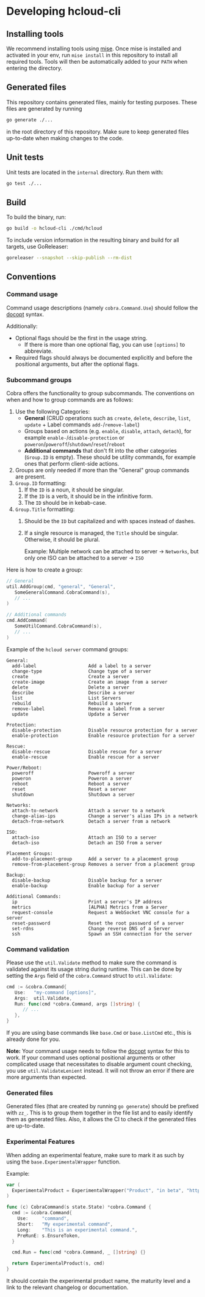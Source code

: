 # Developing hcloud-cli

## Installing tools

We recommend installing tools using [mise](https://github.com/jdx/mise). Once mise is installed and activated
in your env, run `mise install` in this repository to install all required tools. Tools will then be automatically
added to your `PATH` when entering the directory.

## Generated files

This repository contains generated files, mainly for testing purposes. These files are generated by running

```sh
go generate ./...
```

in the root directory of this repository. Make sure to keep generated files up-to-date
when making changes to the code.

## Unit tests

Unit tests are located in the `internal` directory. Run them with:

```sh
go test ./...
```

## Build

To build the binary, run:

```sh
go build -o hcloud-cli ./cmd/hcloud
```

To include version information in the resulting binary and build for all targets, use GoReleaser:

```sh
goreleaser --snapshot --skip-publish --rm-dist
```

## Conventions

### Command usage

Command usage descriptions (namely `cobra.Command.Use`) should follow the [docopt](http://docopt.org/) syntax.

Additionally:
- Optional flags should be the first in the usage string.
  - If there is more than one optional flag, you can use `[options]` to abbreviate.
- Required flags should always be documented explicitly and before the positional arguments, but after the 
  optional flags.

### Subcommand groups

Cobra offers the functionality to group subcommands. The conventions on when and how to group commands are as follows:

1. Use the following Categories:
    - **General** (CRUD operations such as `create`, `delete`, `describe`, `list`, `update` + Label
      commands `add-`/`remove-label`)
    - Groups based on actions (e.g. `enable`, `disable`, `attach`, `detach`), for example `enable-`/`disable-protection`
      or `poweron`/`poweroff`/`shutdown`/`reset`/`reboot`
    - **Additional commands** that don't fit into the other categories (`Group.ID` is empty). These should be
      utility commands, for example ones that perform client-side actions.
2. Groups are only needed if more than the "General" group commands are present.
3. `Group.ID` formatting:
    1. If the `ID` is a noun, it should be singular.
    2. If the `ID` is a verb, it should be in the infinitive form.
    3. The `ID` should be in kebab-case.
4. `Group.Title` formatting:
    1. Should be the `ID` but capitalized and with spaces instead of dashes.
    2. If a single resource is managed, the `Title` should be singular. Otherwise, it should be plural.

       Example: Multiple network can be attached to server -> `Networks`, but only one ISO can be attached to a server -> `ISO`

Here is how to create a group:

```go
// General
util.AddGroup(cmd, "general", "General",
   SomeGeneralCommand.CobraCommand(s),
   // ...
)

// Additional commands
cmd.AddCommand(
   SomeUtilCommand.CobraCommand(s),
   // ...
)
```

Example of the `hcloud server` command groups:

```
General:
  add-label                   Add a label to a server
  change-type                 Change type of a server
  create                      Create a server
  create-image                Create an image from a server
  delete                      Delete a server
  describe                    Describe a server
  list                        List Servers
  rebuild                     Rebuild a server
  remove-label                Remove a label from a server
  update                      Update a Server

Protection:
  disable-protection          Disable resource protection for a server
  enable-protection           Enable resource protection for a server

Rescue:
  disable-rescue              Disable rescue for a server
  enable-rescue               Enable rescue for a server

Power/Reboot:
  poweroff                    Poweroff a server
  poweron                     Poweron a server
  reboot                      Reboot a server
  reset                       Reset a server
  shutdown                    Shutdown a server

Networks:
  attach-to-network           Attach a server to a network
  change-alias-ips            Change a server's alias IPs in a network
  detach-from-network         Detach a server from a network

ISO:
  attach-iso                  Attach an ISO to a server
  detach-iso                  Detach an ISO from a server

Placement Groups:
  add-to-placement-group      Add a server to a placement group
  remove-from-placement-group Removes a server from a placement group

Backup:
  disable-backup              Disable backup for a server
  enable-backup               Enable backup for a server

Additional Commands:
  ip                          Print a server's IP address
  metrics                     [ALPHA] Metrics from a Server
  request-console             Request a WebSocket VNC console for a server
  reset-password              Reset the root password of a server
  set-rdns                    Change reverse DNS of a Server
  ssh                         Spawn an SSH connection for the server
```

### Command validation

Please use the `util.Validate` method to make sure the command is validated against its usage string during runtime.
This can be done by setting the `Args` field of the `cobra.Command` struct to `util.Validate`:

```go
cmd := &cobra.Command{
   Use:   "my-command [options]",
   Args:  util.Validate,
   Run: func(cmd *cobra.Command, args []string) {
      // ...
   },
}
```

If you are using base commands like `base.Cmd` or `base.ListCmd` etc., this is already done for you.

**Note:** Your command usage needs to follow the [docopt](http://docopt.org/) syntax for this to work.
If your command uses optional positional arguments or other complicated usage that necessitates to disable
argument count checking, you use `util.ValidateLenient` instead. It will not throw an error if there are
more arguments than expected.

### Generated files

Generated files (that are created by running `go generate`) should be prefixed with `zz_`. This is to group them
together in the file list and to easily identify them as generated files. Also, it allows the CI to check if the
generated files are up-to-date.

### Experimental Features

When adding an experimental feature, make sure to mark it as such by using the `base.ExperimentalWrapper` function.

Example:

```go
var (
  ExperimentalProduct = ExperimentalWrapper("Product", "in beta", "https://docs.hetzner.cloud/changelog#new-product")
)

func (c) CobraCommand(s state.State) *cobra.Command {
  cmd := &cobra.Command{
    Use:     "command",
    Short:   "My experimental command",
    Long:    "This is an experimental command.",
    PreRunE: s.EnsureToken,
  }

  cmd.Run = func(cmd *cobra.Command, _ []string) {}

  return ExperimentalProduct(s, cmd)
}
```

It should contain the experimental product name, the maturity level and a link to the relevant changelog or documentation.
